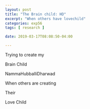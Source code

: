 ```yaml
---
layout: post
title: "The Brain child: HD"
excerpt: "When others have lovechild"
categories: exp56
tags: [ research ]

date: 2019-03-17T08:08:50-04:00

---
```



Trying to create my

Brain Child

NammaHubballiDharwad

When others are creating

Their

Love Child
